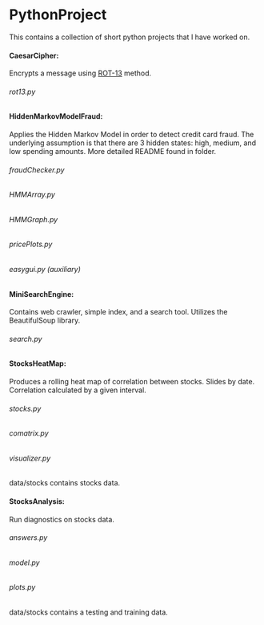 PythonProject
===============

This contains a collection of short python projects that I have worked on.


#### CaesarCipher:

Encrypts a message using [ROT-13](https://en.wikipedia.org/wiki/ROT13) method. 

###### rot13.py

#### HiddenMarkovModelFraud:

Applies the Hidden Markov Model in order to detect credit card fraud. The underlying assumption is that there are 3 hidden states: high, medium, and low spending amounts. More detailed README found in folder.

###### fraudChecker.py
###### HMMArray.py
###### HMMGraph.py
###### pricePlots.py
###### easygui.py (auxiliary)

#### MiniSearchEngine:

Contains web crawler, simple index, and a search tool. Utilizes the BeautifulSoup library.

###### search.py

######

#### StocksHeatMap:

Produces a rolling heat map of correlation between stocks. Slides by date. Correlation calculated by a given interval.

###### stocks.py
###### comatrix.py
###### visualizer.py

data/stocks contains stocks data.

#### StocksAnalysis:

Run diagnostics on stocks data.

###### answers.py
###### model.py
###### plots.py

data/stocks contains a testing and training data. 
